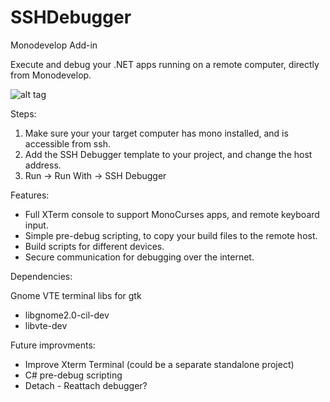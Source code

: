 # SSHDebugger

Monodevelop Add-in

Execute and debug your .NET apps running on a remote computer, directly from Monodevelop.

![alt tag](https://raw.githubusercontent.com/logicethos/SSHDebugger/master/SSHDebugger.png)

Steps:
 1. Make sure your your target computer has mono installed, and is accessible from ssh.
 2. Add the SSH Debugger template to your project, and change the host address.
 3. Run -> Run With -> SSH Debugger
 
Features:
  
 * Full XTerm console to support MonoCurses apps, and remote keyboard input.
 * Simple pre-debug scripting, to copy your build files to the remote host.
 * Build scripts for different devices.
 * Secure communication for debugging over the internet.
 
Dependencies:

  Gnome VTE terminal libs for gtk

 * libgnome2.0-cil-dev
 * libvte-dev

Future improvments:

* Improve Xterm Terminal (could be a separate standalone project)
* C# pre-debug scripting
* Detach - Reattach debugger?